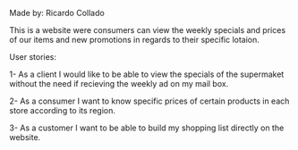 Made by: Ricardo Collado

This is a website were consumers can view the weekly specials and prices of our items and new promotions
in regards to their specific lotaion.

User stories:

1- As a client I would like to be able to view the specials of the supermaket without the need if recieving 
the weekly ad on my mail box.

2- As a consumer I want to know specific prices of certain products in each store according to its region.

3- As a customer I want to be able to build my shopping list directly on the website.